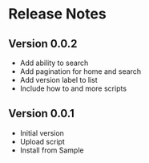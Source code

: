 # Release Notes

## Version 0.0.2
- Add ability to search
- Add pagination for home and search
- Add version label to list
- Include how to and more scripts

## Version 0.0.1
- Initial version
- Upload script
- Install from Sample
